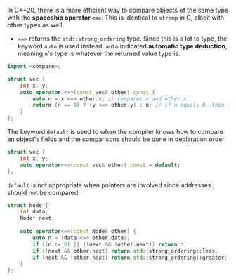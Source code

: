In C++20, there is a more efficient way to compare objects of the same type with the **spaceship operator `<=>`**. This is identical to `strcmp` in C, albeit with other types as well.
* `<=>` returns the `std::strong_ordering` type. Since this is a lot to type, the keyword  `auto`  is used instead. `auto` indicated **automatic type deduction**, meaning `n`'s type is whatever the returned value type is. 

```C++
import <compare>;

struct vec {
	int x, y;
	auto operator <=>(const vec& other) const {
		auto n = x <=> other.x; // compares x and other.x
		return (n == 0) ? (y <=> other.y) : n; // if n equals 0, then it returns the comparsion of y and other.y. Otherwise it returns n. 
	}
};
```

The keyword `default` is used to when the compiler knows how to compare an object's fields and the comparisons should be done in declaration order

```C++
struct vec {
	int x, y;
	auto operator<=>(const vec& other) const = default;
};
```

`default` is not appropriate when pointers are involved since addresses should not be compared.
```C++
struct Node {
	int data;
	Node* next;
	
	auto operator<=>(const Node& other) {
		auto n = (data <=> other.data);
		if ((n != 0) || (!next && !other.next)) return n;
        if (!next && other.next) return std::strong_ordering::less;
        if (next && !other.next) return std::strong_ordering::greater;
	}
};
```
